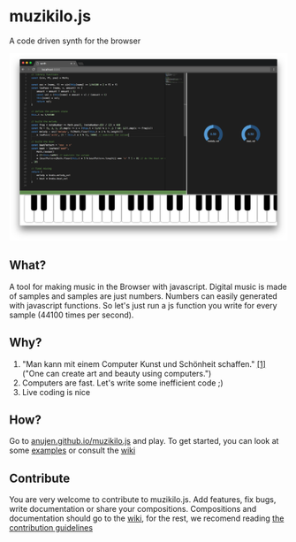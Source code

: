 # muzikilo.js
A code driven synth for the browser

![screenshot](examples/screenshot.png)

## What?
A tool for making music in the Browser with javascript.
Digital music is made of samples and samples are just numbers. Numbers can easily generated with javascript functions. So let's just run a js function you write for every sample (44100 times per second).

## Why?
1. "Man kann mit einem Computer Kunst und Schönheit schaffen."
[[1]](https://www.ccc.de/de/hackerethik) ("One can create art and beauty using computers.")
1. Computers are fast. Let's write some inefficient code ;)
1. Live coding is nice

## How?
Go to [anujen.github.io/muzikilo.js](https://anujen.github.io/muzikilo.js) and play.
To get started, you can look at some [examples](examples/) or consult the [wiki](https://github.com/anuejn/muzikilo.js/wiki)

## Contribute
You are very welcome to contribute to muzikilo.js. Add features, fix bugs, write documentation or share your compositions. Compositions and documentation should go to the [wiki](https://github.com/anuejn/muzikilo.js/wiki), for the rest, we recomend reading [the contribution guidelines](CONTRIBUTING.md)